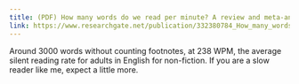 ```yaml
---
title: (PDF) How many words do we read per minute? A review and meta-analysis of reading rate
link: https://www.researchgate.net/publication/332380784_How_many_words_do_we_read_per_minute_A_review_and_meta-analysis_of_reading_rate
---
```

Around 3000 words without counting footnotes, at 238 WPM, the average silent reading rate for adults in English for non-fiction. If you are a slow reader like me, expect a little more.